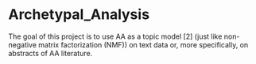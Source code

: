 # Archetypal_Analysis
The goal of this project is to use AA as a topic model [2] (just like non-negative matrix factorization (NMF)) on text data or, more specifically, on abstracts of AA literature.
